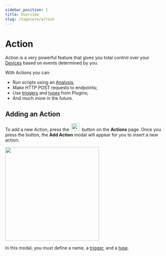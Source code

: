 ```yaml
---
sidebar_position: 1
title: Overview
slug: /tagocore/action
---
```


# Action

Action is a very powerful feature that gives you total control over your [Devices](/docs/tagocore/device) based on events determined by you.

With Actions you can:

- Run scripts using an [Analysis](/docs/tagocore/analysis);
- Make HTTP POST requests to endpoints;
- Use [triggers](/docs/tagocore/action/trigger.md) and [types](/docs/tagocore/action/type.md) from Plugins;
- And much more in the future.


## Adding an Action

To add a new Action, press the&nbsp; <img className="inline-image" src="/docs_imagem/tagocore/action/add-action-button.png" height="25px" /> &nbsp;button on the **Actions** page. Once you press the button, the **Add Action** modal will appear for you to insert a new action:

<img className="big-image" src="/docs_imagem/tagocore/action/add-action-modal.png" height="300px" />

In this modal, you must define a name, a [trigger](/docs/tagocore/action/trigger.md), and a [type](/docs/tagocore/action/type.md).
